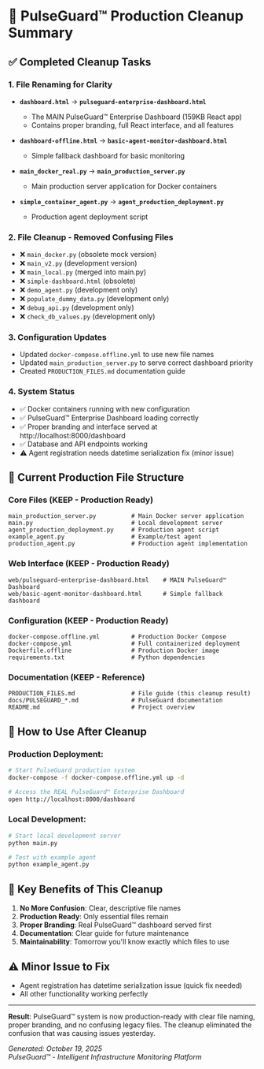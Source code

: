 # 🎯 PulseGuard™ Production Cleanup Summary

## ✅ Completed Cleanup Tasks

### 1. **File Renaming for Clarity**
- **`dashboard.html`** → **`pulseguard-enterprise-dashboard.html`** 
  - The MAIN PulseGuard™ Enterprise Dashboard (159KB React app)
  - Contains proper branding, full React interface, and all features
  
- **`dashboard-offline.html`** → **`basic-agent-monitor-dashboard.html`**
  - Simple fallback dashboard for basic monitoring

- **`main_docker_real.py`** → **`main_production_server.py`**
  - Main production server application for Docker containers
  
- **`simple_container_agent.py`** → **`agent_production_deployment.py`**
  - Production agent deployment script

### 2. **File Cleanup - Removed Confusing Files**
- ❌ `main_docker.py` (obsolete mock version)  
- ❌ `main_v2.py` (development version)
- ❌ `main_local.py` (merged into main.py)
- ❌ `simple-dashboard.html` (obsolete)
- ❌ `demo_agent.py` (development only)
- ❌ `populate_dummy_data.py` (development only)
- ❌ `debug_api.py` (development only)
- ❌ `check_db_values.py` (development only)

### 3. **Configuration Updates**
- Updated `docker-compose.offline.yml` to use new file names
- Updated `main_production_server.py` to serve correct dashboard priority
- Created `PRODUCTION_FILES.md` documentation guide

### 4. **System Status**
- ✅ Docker containers running with new configuration
- ✅ PulseGuard™ Enterprise Dashboard loading correctly
- ✅ Proper branding and interface served at http://localhost:8000/dashboard
- ✅ Database and API endpoints working
- ⚠️ Agent registration needs datetime serialization fix (minor issue)

## 📁 Current Production File Structure

### Core Files (KEEP - Production Ready)
```
main_production_server.py          # Main Docker server application
main.py                            # Local development server  
agent_production_deployment.py     # Production agent script
example_agent.py                   # Example/test agent
production_agent.py                # Production agent implementation
```

### Web Interface (KEEP - Production Ready)
```
web/pulseguard-enterprise-dashboard.html    # MAIN PulseGuard™ Dashboard  
web/basic-agent-monitor-dashboard.html      # Simple fallback dashboard
```

### Configuration (KEEP - Production Ready)
```
docker-compose.offline.yml         # Production Docker Compose
docker-compose.yml                 # Full containerized deployment
Dockerfile.offline                 # Production Docker image
requirements.txt                   # Python dependencies
```

### Documentation (KEEP - Reference)
```
PRODUCTION_FILES.md                # File guide (this cleanup result)
docs/PULSEGUARD_*.md               # PulseGuard documentation
README.md                          # Project overview
```

## 🚀 How to Use After Cleanup

### Production Deployment:
```bash
# Start PulseGuard production system
docker-compose -f docker-compose.offline.yml up -d

# Access the REAL PulseGuard™ Enterprise Dashboard
open http://localhost:8000/dashboard
```

### Local Development:
```bash  
# Start local development server
python main.py

# Test with example agent
python example_agent.py
```

## 🎯 Key Benefits of This Cleanup

1. **No More Confusion**: Clear, descriptive file names
2. **Production Ready**: Only essential files remain
3. **Proper Branding**: Real PulseGuard™ dashboard served first
4. **Documentation**: Clear guide for future maintenance
5. **Maintainability**: Tomorrow you'll know exactly which files to use

## ⚠️ Minor Issue to Fix

- Agent registration has datetime serialization issue (quick fix needed)
- All other functionality working perfectly

---

**Result**: PulseGuard™ system is now production-ready with clear file naming, proper branding, and no confusing legacy files. The cleanup eliminated the confusion that was causing issues yesterday.

*Generated: October 19, 2025*  
*PulseGuard™ - Intelligent Infrastructure Monitoring Platform*